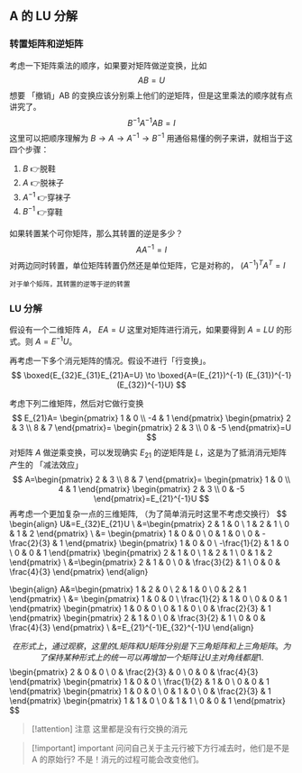 ## A 的 LU 分解

### 转置矩阵和逆矩阵
考虑一下矩阵乘法的顺序，如果要对矩阵做逆变换，比如
$$
AB=U
$$
想要 「撤销」AB 的变换应该分别乘上他们的逆矩阵，但是这里乘法的顺序就有点讲究了。
$$
B^{-1}A^{-1}AB=I
$$
这里可以把顺序理解为 $B\to A\to A^{-1}\to B^{-1}$ 用通俗易懂的例子来讲，就相当于这四个步骤：
1. $B$ 👉脱鞋
2. $A$ 👉脱袜子
3. $A^{-1}$ 👉穿袜子
4. $B^{-1}$ 👉穿鞋

如果转置某个可你矩阵，那么其转置的逆是多少？
$$
AA^{-1}=I
$$
对两边同时转置，单位矩阵转置仍然还是单位矩阵，它是对称的， $(A^{-1})^TA^T=I$
```ad-summary
对于单个矩阵，其转置的逆等于逆的转置
```


### LU 分解
假设有一个二维矩阵 $A$， $EA=U$ 这里对矩阵进行消元，如果要得到 $A=LU$ 的形式。则 $A=E^{-1}U$。

再考虑一下多个消元矩阵的情况。假设不进行「行变换」。
$$
\boxed{E_{32}E_{31}E_{21}A=U}
\to
\boxed{A=(E_{21})^{-1} (E_{31})^{-1} (E_{32})^{-1}U}
$$



考虑下列二维矩阵，然后对它做行变换
$$
E_{21}A=
\begin{pmatrix}
1 & 0 \\
-4 & 1
\end{pmatrix}
\begin{pmatrix}
2 & 3  \\
8 & 7
\end{pmatrix}=
\begin{pmatrix}
2 & 3 \\
0 & -5
\end{pmatrix}=U
$$
对矩阵 $A$ 做逆乘变换，可以发现确实 $E_{21}$ 的逆矩阵是 $L$，这是为了抵消消元矩阵产生的 「减法效应」
$$
A=\begin{pmatrix}
2 & 3  \\
8 & 7
\end{pmatrix}=
\begin{pmatrix}
1 & 0 \\
4 & 1
\end{pmatrix}
\begin{pmatrix}
2 & 3  \\
0 & -5
\end{pmatrix}=E_{21}^{-1}U
$$
再考虑一个更加复杂一点的三维矩阵, （为了简单消元时这里不考虑交换行）
$$
\begin{align}
U&=E_{32}E_{21}U \\
&=\begin{pmatrix}
2 & 1 & 0 \\
1 & 2 & 1 \\
0 & 1 & 2
\end{pmatrix} \\
&= \begin{pmatrix}
1 & 0 & 0 \\
0 & 1 & 0 \\
0 & -\frac{2}{3} & 1
\end{pmatrix}
\begin{pmatrix}
1 & 0 & 0 \\
-\frac{1}{2} & 1 & 0 \\
0 & 0 & 1
\end{pmatrix}
\begin{pmatrix}
2 & 1 & 0 \\
1 & 2 & 1 \\
0 & 1 & 2
\end{pmatrix} \\
&=\begin{pmatrix}
2 & 1 & 0 \\
0 & \frac{3}{2} & 1 \\
0 & 0 & \frac{4}{3}
\end{pmatrix}
\end{align}

$$
$$
\begin{align}
A&=\begin{pmatrix}
1 & 2 & 0 \\
2 & 1 & 0 \\
0 & 2 & 1
\end{pmatrix} \\
&= \begin{pmatrix}
1 & 0 & 0 \\
\frac{1}{2} & 1 & 0 \\
0 & 0 & 1
\end{pmatrix}
\begin{pmatrix}
1 & 0 & 0 \\
0 & 1 & 0 \\
0 & \frac{2}{3} & 1
\end{pmatrix}
\begin{pmatrix}
2 & 1 & 0 \\
0 & \frac{3}{2} & 1 \\
0 & 0 & \frac{4}{3}
\end{pmatrix} \\
&=E_{21}^{-1}E_{32}^{-1}U
\end{align}

$$
在形式上，通过观察，这里的 L 矩阵和 U 矩阵分别是下三角矩阵和上三角矩阵。为了保持某种形式上的统一可以再增加一个矩阵让 U 主对角线都是 1.
$$
\begin{pmatrix}
2 & 0 & 0 \\
0 & \frac{2}{3} & 0 \\
0 & 0 & \frac{4}{3}
\end{pmatrix}
\begin{pmatrix}
1 & 0 & 0 \\
\frac{1}{2} & 1 & 0 \\
0 & 0 & 1
\end{pmatrix}
\begin{pmatrix}
1 & 0 & 0 \\
0 & 1 & 0 \\
0 & \frac{2}{3} & 1
\end{pmatrix}
\begin{pmatrix}
1 & 1 & 0 \\
0 & 1 & 1 \\
0 & 0 & 1
\end{pmatrix} 
$$


> [!attention] 注意
> 这里都是没有行交换的消元


> [!important] important
> 问问自己关于主元行被下方行减去时，他们是不是 A
的原始行? 不是！消元的过程可能会改变他们。
